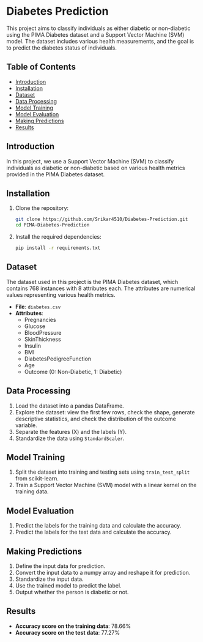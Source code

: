 # Diabetes Prediction

This project aims to classify individuals as either diabetic or non-diabetic using the PIMA Diabetes dataset and a Support Vector Machine (SVM) model. The dataset includes various health measurements, and the goal is to predict the diabetes status of individuals.

## Table of Contents
- [Introduction](#introduction)
- [Installation](#installation)
- [Dataset](#dataset)
- [Data Processing](#data-processing)
- [Model Training](#model-training)
- [Model Evaluation](#model-evaluation)
- [Making Predictions](#making-predictions)
- [Results](#results)


## Introduction

In this project, we use a Support Vector Machine (SVM) to classify individuals as diabetic or non-diabetic based on various health metrics provided in the PIMA Diabetes dataset. 

## Installation

1. Clone the repository:
    ```bash
    git clone https://github.com/Srikar4510/Diabetes-Prediction.git
    cd PIMA-Diabetes-Prediction
    ```

2. Install the required dependencies:
    ```bash
    pip install -r requirements.txt
    ```

## Dataset

The dataset used in this project is the PIMA Diabetes dataset, which contains 768 instances with 8 attributes each. The attributes are numerical values representing various health metrics.

- **File**: `diabetes.csv`
- **Attributes**: 
  - Pregnancies
  - Glucose
  - BloodPressure
  - SkinThickness
  - Insulin
  - BMI
  - DiabetesPedigreeFunction
  - Age
  - Outcome (0: Non-Diabetic, 1: Diabetic)

## Data Processing

1. Load the dataset into a pandas DataFrame.
2. Explore the dataset: view the first few rows, check the shape, generate descriptive statistics, and check the distribution of the outcome variable.
3. Separate the features (X) and the labels (Y).
4. Standardize the data using `StandardScaler`.

## Model Training

1. Split the dataset into training and testing sets using `train_test_split` from scikit-learn.
2. Train a Support Vector Machine (SVM) model with a linear kernel on the training data.

## Model Evaluation

1. Predict the labels for the training data and calculate the accuracy.
2. Predict the labels for the test data and calculate the accuracy.

## Making Predictions

1. Define the input data for prediction.
2. Convert the input data to a numpy array and reshape it for prediction.
3. Standardize the input data.
4. Use the trained model to predict the label.
5. Output whether the person is diabetic or not.

## Results

- **Accuracy score on the training data**: 78.66%
- **Accuracy score on the test data**: 77.27%

